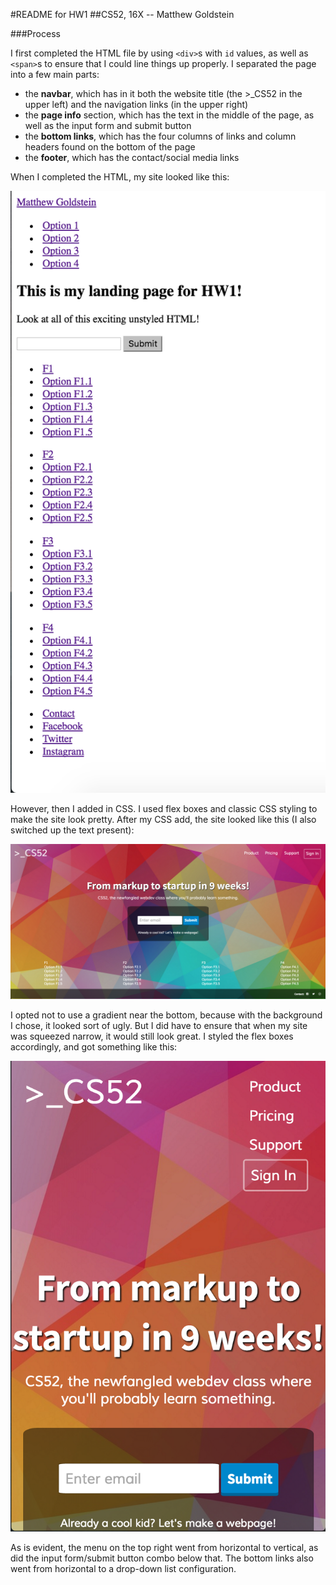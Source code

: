 #README for HW1
##CS52, 16X -- Matthew Goldstein

###Process

I first completed the HTML file by using `<div>`s with `id` values, as well as `<span>`s to ensure that I could line things up properly. I separated the page into a few main parts:

- the **navbar**, which has in it both the website title (the >\_CS52 in the upper left) and the navigation links (in the upper right)
- the **page info** section, which has the text in the middle of the page, as well as the input form and submit button
- the **bottom links**, which has the four columns of links and column headers found on the bottom of the page
- the **footer**, which has the contact/social media links

When I completed the HTML, my site looked like this:

![HTML screenshot](htmlonly.png)

However, then I added in CSS. I used flex boxes and classic CSS styling to make the site look pretty. After my CSS add, the site looked like this (I also switched up the text present):

![CSS screenshot](withcss.png)

I opted not to use a gradient near the bottom, because with the background I chose, it looked sort of ugly. But I did have to ensure that when my site was squeezed narrow, it would still look great. I styled the flex boxes accordingly, and got something like this:

![CSS narrow](cssnarrow.png)

As is evident, the menu on the top right went from horizontal to vertical, as did the input form/submit button combo below that. The bottom links also went from horizontal to a drop-down list configuration.
